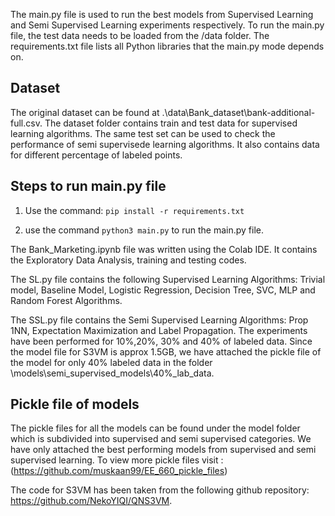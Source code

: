 
The main.py file is used to run the best models from Supervised Learning and Semi Supervised Learning experiments respectively.  To run the main.py file, the test data needs to be loaded from the /data folder. The requirements.txt file lists all Python libraries that the main.py mode depends on.

## Dataset
The original dataset can be found at .\data\Bank_dataset\bank-additional-full.csv. The dataset folder contains train and test data for supervised learning algorithms. The same test set can be used to check the performance of semi supervisede learning algorithms. It also contains data for different percentage of labeled points.

## Steps to run main.py file

1) Use the command: `pip install -r requirements.txt`

2) use the command `python3 main.py` to run the main.py file.


The Bank_Marketing.ipynb file was written using the Colab IDE. It contains the Exploratory Data Analysis, training and testing codes.

The SL.py file contains the following Supervised Learning Algorithms: Trivial model, Baseline Model, Logistic Regression, Decision Tree, SVC, MLP and Random Forest Algorithms.

The SSL.py file contains the Semi Supervised Learning Algorithms: Prop 1NN, Expectation Maximization and Label Propagation. The experiments have been performed for 10%,20%, 30% and 40% of labeled data. Since the model file for S3VM is approx 1.5GB, we have attached the pickle file of the model for only 40% labeled data in the folder \models\semi_supervised_models\40%_lab_data.

## Pickle file of models
The pickle files for all the models can be found under the model folder which is subdivided into supervised and semi supervised categories. We have only attached the best performing models from supervised and semi supervised learning. To view more pickle files visit :(https://github.com/muskaan99/EE_660_pickle_files)

The code for S3VM has been taken from the following github repository: https://github.com/NekoYIQI/QNS3VM.
